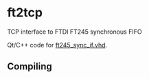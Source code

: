 # ft2tcp
TCP interface to FTDI FT245 synchronous FIFO

Qt/C++ code for [ft245_sync_if.vhd](https://github.com/RandomReaper/pim-vhdl/blob/master/hdl/rtl/ft245_sync_if/ft245_sync_if.vhd).

## Compiling

